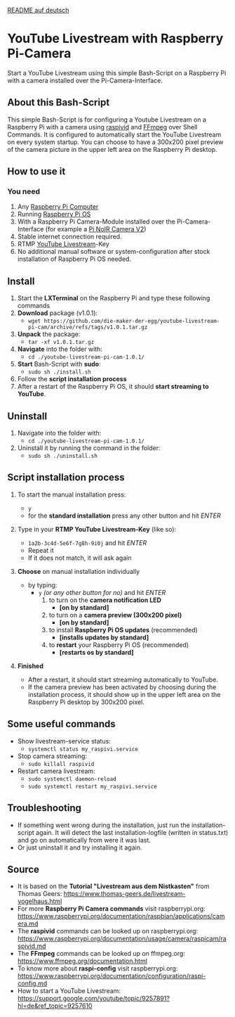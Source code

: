 [README auf deutsch](README.md)

# YouTube Livestream with Raspberry Pi-Camera
Start a YouTube Livestream using this simple Bash-Script on a Raspberry Pi with a camera installed over the Pi-Camera-Interface.

## About this Bash-Script
This simple Bash-Script is for configuring a Youtube Livestream on a Raspberry Pi with a camera using [raspivid](https://www.raspberrypi.org/documentation/usage/camera/raspicam/raspivid.md) and [FFmpeg](https://www.ffmpeg.org/documentation.html) over Shell Commands.
It is configured to automatically start the YouTube Livestream on every system startup. You can choose to have a 300x200 pixel preview of the camera picture in the upper left area on the Raspberry Pi desktop.

## How to use it
### You need
1. Any [Raspberry Pi Computer](https://www.raspberrypi.org/products/)
2. Running [Raspberry Pi OS](https://www.raspberrypi.org/software/operating-systems/)
3. With a Raspberry Pi Camera-Module installed over the Pi-Camera-Interface (for example a [Pi NoIR Camera V2](https://www.raspberrypi.org/products/pi-noir-camera-v2/))
4. Stable internet connection required.
5. RTMP [YouTube Livestream](https://support.google.com/youtube/answer/2907883?hl=en#zippy=%2Csoftware-encoders%2Csoftware-encoder%2Clivestreaming-jetzt-starten%2Clivestream-planen%2Cdie-optionen-jetzt-streamen-und-liveveranstaltung-verwenden)-Key
6. No additional manual software or system-configuration after stock installation of Raspberry Pi OS needed.

## Install
1. Start the **LXTerminal** on the Raspberry Pi and type these following commands
2. **Download** package (v1.0.1): 
    - `wget https://github.com/die-maker-der-egg/youtube-livestream-pi-cam/archive/refs/tags/v1.0.1.tar.gz`
3. **Unpack** the package: 
    - `tar -xf v1.0.1.tar.gz` 
4. **Navigate** into the folder with: 
    - `cd ./youtube-livestream-pi-cam-1.0.1/`
5. **Start** Bash-Script with **sudo**: 
    - `sudo sh ./install.sh`
6. Follow the **script installation process**
7. After a restart of the Raspberry Pi OS, it should **start streaming to YouTube**.

## Uninstall
1. Navigate into the folder with:
    - `cd ./youtube-livestream-pi-cam-1.0.1/`
2. Uninstall it by running the command in the folder: 
    - `sudo sh ./uninstall.sh`

## Script installation process
1. To start the manual installation press: 
    - `y` 
    - for the **standard installation** press any other button and hit *ENTER*  
2. Type in your **RTMP YouTube Livestream-Key** (like so): 
    - `1a2b-3c4d-5e6f-7g8h-9i0j` and hit *ENTER*  
    - Repeat it
    - If it does not match, it will ask again
3. **Choose** on manual installation individually 
    - by typing:
        - `y` *(or any other button for no)* and hit *ENTER* 
            1. to turn on the **camera notification LED** 
                - **[on by standard]** 
            2. to turn on a **camera preview (300x200 pixel)** 
                - **[on by standard]** 
            3. to install **Raspberry Pi OS updates** (recommended) 
                - **[installs updates by standard]** 
            4. to **restart** your Raspberry Pi OS (recommended) 
                - **[restarts os by standard]** 

4. **Finished** 
    - After a restart, it should start streaming automatically to YouTube.
    - If the camera preview has been activated by choosing during the installation process, it should show up in the upper left area on the Raspberry Pi desktop by 300x200 pixel.

## Some useful commands
- Show livestream-service status:
    - `systemctl status my_raspivi.service`
- Stop camera streaming:
    - `sudo killall raspivid`
- Restart camera livestream:
    - `sudo systemctl daemon-reload`
    - `sudo systemctl restart my_raspivi.service`

## Troubleshooting
- If something went wrong during the installation, just run the installation-script again. It will detect the last installation-logfile (written in status.txt) and go on automatically from were it was last.
- Or just uninstall it and try installing it again.

## Source
- It is based on the **Tutorial "Livestream aus dem Nistkasten"** from Thomas Geers: https://www.thomas-geers.de/livestream-vogelhaus.html
- For more **Raspberry Pi Camera commands** visit raspberrypi.org: https://www.raspberrypi.org/documentation/raspbian/applications/camera.md
- The **raspivid** commands can be looked up on raspberrypi.org: https://www.raspberrypi.org/documentation/usage/camera/raspicam/raspivid.md
- The **FFmpeg** commands can be looked up on ffmpeg.org: https://www.ffmpeg.org/documentation.html
- To know more about **raspi-config** visit raspberrypi.org: https://www.raspberrypi.org/documentation/configuration/raspi-config.md
- How to start a YouTube Livestream: https://support.google.com/youtube/topic/9257891?hl=de&ref_topic=9257610
